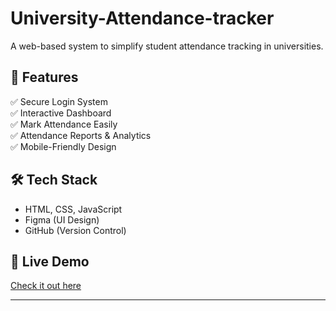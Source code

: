 # University-Attendance-tracker
A web-based system to simplify student attendance tracking in universities.

## 🚀 Features
✅ Secure Login System  
✅ Interactive Dashboard  
✅ Mark Attendance Easily  
✅ Attendance Reports & Analytics  
✅ Mobile-Friendly Design  

## 🛠️ Tech Stack
- HTML, CSS, JavaScript
- Figma (UI Design)
- GitHub (Version Control)

## 🔗 Live Demo
[Check it out here](https://yourusername.github.io/student-attendance-tracker/)  

---
